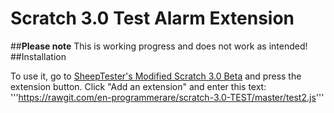 # Scratch 3.0 Test Alarm Extension
##**Please note**
This is working progress and does not work as intended!
##Installation

To use it, go to [SheepTester's Modified Scratch 3.0 Beta](https://sheeptester.github.io/scratch-gui/) and press the extension button. Click "Add an extension" and enter this text:
'''https://rawgit.com/en-programmerare/scratch-3.0-TEST/master/test2.js'''
